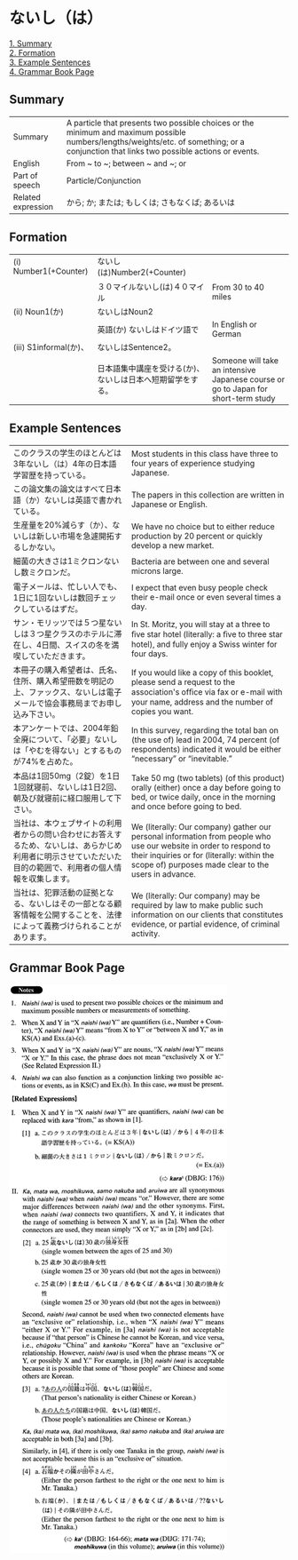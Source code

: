 # ないし（は）

[1. Summary](#summary)<br>
[2. Formation](#formation)<br>
[3. Example Sentences](#example-sentences)<br>
[4. Grammar Book Page](#grammar-book-page)<br>


## Summary

<table><tr>   <td>Summary</td>   <td>A particle that presents two possible choices or the minimum and maximum possible numbers/lengths/weights/etc. of something; or a conjunction that links two possible actions or events.</td></tr><tr>   <td>English</td>   <td>From ~ to ~; between ~ and ~; or</td></tr><tr>   <td>Part of speech</td>   <td>Particle/Conjunction</td></tr><tr>   <td>Related expression</td>   <td>から; か; または; もしくは; さもなくば; あるいは</td></tr></table>

## Formation

<table class="table"><tbody><tr class="tr head"><td class="td"><span class="numbers">(i)</span> <span class="bold">Number1(+Counter)</span> </td><td class="td"><span class="concept">ないし</span><span>(</span><span class="concept">は</span><span>)Number2(+Counter)</span> </td><td class="td"></td></tr><tr class="tr"><td class="td"></td><td class="td"><span>３０マイル</span><span class="concept">ないし</span><span>(</span><span class="concept">は</span><span>)４０マイル</span></td><td class="td"><span>From 30 to 40 miles</span></td></tr><tr class="tr head"><td class="td"><span class="numbers">(ii)</span> <span class="bold">Noun<span class="subscript">1</span>(か)</span> </td><td class="td"><span class="concept">ないしは</span><span>Noun<span class="subscript">2</span></span></td><td class="td"></td></tr><tr class="tr"><td class="td"></td><td class="td"><span>英語(か)</span> <span class="concept">ないしは</span><span>ドイツ語で</span></td><td class="td"><span>In English or German</span></td></tr><tr class="tr head"><td class="td"><span class="numbers">(iii)</span> <span class="bold">S1informal(か)、</span></td><td class="td"><span class="concept">ないしは</span><span>Sentence2。</span></td><td class="td"></td></tr><tr class="tr"><td class="td"></td><td class="td"><span>日本語集中講座を受ける(か)、</span><span class="concept">ないしは</span><span>日本へ短期留学をする。</span></td><td class="td"><span>Someone will take an intensive Japanese course or go to Japan for short-term study</span></td></tr></tbody></table>

## Example Sentences

<table><tr>   <td>このクラスの学生のほとんどは3年ないし（は）4年の日本語学習歴を持っている。</td>   <td>Most students in this class have three to four years of experience studying Japanese.</td></tr><tr>   <td>この論文集の論文はすべて日本語（か）ないしは英語で書かれている。</td>   <td>The papers in this collection are written in Japanese or English.</td></tr><tr>   <td>生産量を20%減らす（か）、ないしは新しい市場を急遽開拓するしかない。</td>   <td>We have no choice but to either reduce production by 20 percent or quickly develop a new market.</td></tr><tr>   <td>細菌の大きさは1ミクロンないし数ミクロンだ。</td>   <td>Bacteria are between one and several microns large.</td></tr><tr>   <td>電子メールは、忙しい人でも、1日に1回ないしは数回チェックしているはずだ。</td>   <td>I expect that even busy people check their e-mail once or even several times a day.</td></tr><tr>   <td>サン・モリッツでは５つ星ないしは３つ星クラスのホテルに滞在し、4日間、スイスの冬を満喫していただきます。</td>   <td>In St. Moritz, you will stay at a three to ﬁve star hotel (literally: a ﬁve to three star hotel), and fully enjoy a Swiss winter for four days.</td></tr><tr>   <td>本冊子の購入希望者は、氏名、住所、購入希望冊数を明記の上、ファックス、ないしは電子メールで協会事務局までお申し込み下さい。</td>   <td>If you would like a copy of this booklet, please send a request to the association's ofﬁce via fax or e-mail with your name, address and the number of copies you want.</td></tr><tr>   <td>本アンケートでは、2004年鉛全廃について、「必要」ないしは「やむを得ない」とするものが74%を占めた。</td>   <td>In this survey, regarding the total ban on (the use of) lead in 2004, 74 percent (of respondents) indicated it would be either “necessary” or “inevitable.”</td></tr><tr>   <td>本品は1回50mg（2錠）を1日1回就寝前、ないしは1日2回、朝及び就寝前に経口服用して下さい。</td>   <td>Take 50 mg (two tablets) (of this product) orally (either) once a day before going to bed, or twice daily, once in the morning and once before going to bed.</td></tr><tr>   <td>当社は、本ウェブサイトの利用者からの問い合わせにお答えするため、ないしは、あらかじめ利用者に明示させていただいた目的の範囲で、利用者の個人情報を収集します。</td>   <td>We (literally: Our company) gather our personal information from people who use our website in order to respond to their inquiries or for (literally: within the scope of) purposes made clear to the users in advance.</td></tr><tr>   <td>当社は、犯罪活動の証拠となる、ないしはその一部となる顧客情報を公開することを、法律によって義務づけられることがあります。</td>   <td>We (literally: Our company) may be required by law to make public such information on our clients that constitutes evidence, or partial evidence, of criminal activity.</td></tr></table>

## Grammar Book Page

![](../img/Advancedないし(は).png)

